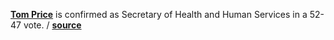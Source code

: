 **[Tom Price](https://en.wikipedia.org/wiki/Tom_Price)** is confirmed as
Secretary of Health and Human Services in a 52-47 vote.
/ **[source](https://www.senate.gov/legislative/LIS/roll_call_lists/roll_call_vote_cfm.cfm?congress=115&session=1&vote=00061)**
